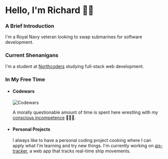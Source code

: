 # Hello, I'm Richard 👋🏻

### A Brief Introduction

I'm a Royal Navy veteran looking to swap submarines for software development.

### Current Shenanigans

I'm a student at [Northcoders](https://northcoders.com) studying full-stack web development.

### In My Free Time

- #### Codewars

  ![Codewars](https://www.codewars.com/users/richardlambert/badges/small)

  A morally questionable amount of time is spent here wrestling with my [conscious incompetence](https://en.wikipedia.org/wiki/Four_stages_of_competence) 🙌🏻👀.

- #### Personal Projects

  I always like to have a personal coding project cooking where I can apply what I'm learning and try new things. I'm currently working on [ais-tracker](https://github.com/richardIambert/ais-tracker), a web app that tracks real-time ship movements.
